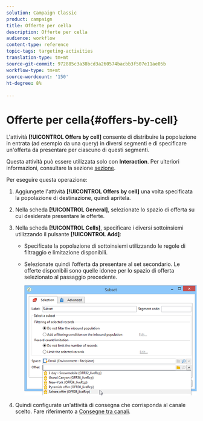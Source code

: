 ```yaml
---
solution: Campaign Classic
product: campaign
title: Offerte per cella
description: Offerte per cella
audience: workflow
content-type: reference
topic-tags: targeting-activities
translation-type: tm+mt
source-git-commit: 972885c3a38bcd3a260574bacbb3f507e11ae05b
workflow-type: tm+mt
source-wordcount: '150'
ht-degree: 8%

---
```



# Offerte per cella{#offers-by-cell}

L&#39;attività **[!UICONTROL Offers by cell]** consente di distribuire la popolazione in entrata (ad esempio da una query) in diversi segmenti e di specificare un&#39;offerta da presentare per ciascuno di questi segmenti.

Questa attività può essere utilizzata solo con **Interaction**. Per ulteriori informazioni, consultare la sezione [sezione](../../interaction/using/about-outbound-channels.md).

Per eseguire questa operazione:

1. Aggiungete l&#39;attività **[!UICONTROL Offers by cell]** una volta specificata la popolazione di destinazione, quindi apritela.
1. Nella scheda **[!UICONTROL General]**, selezionate lo spazio di offerta su cui desiderate presentare le offerte.
1. Nella scheda **[!UICONTROL Cells]**, specificare i diversi sottoinsiemi utilizzando il pulsante **[!UICONTROL Add]**:

   * Specificate la popolazione di sottoinsiemi utilizzando le regole di filtraggio e limitazione disponibili.
   * Selezionate quindi l’offerta da presentare al set secondario. Le offerte disponibili sono quelle idonee per lo spazio di offerta selezionato al passaggio precedente.

      ![](assets/int_offer_per_cell1.png)

1. Quindi configurate un&#39;attività di consegna che corrisponda al canale scelto. Fare riferimento a [Consegne tra canali](../../workflow/using/cross-channel-deliveries.md).

